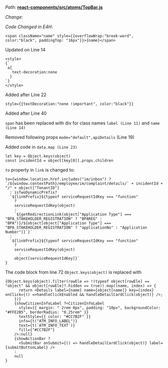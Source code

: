 *Path*: <b><ins>react-components/src/atoms/TopBar.js</b></ins>

*Change*: 

 *Code Changed in E4H*:   

```
<span className="name" style={{overflowWrap:"break-word", color:"black", paddingTop: "16px"}}>{name}</span>
```

Updated on Line 14

```
<style>
{`
 a{
   text-decoration:none
  }
`}
</style>
```

Added after Line 22

```
style={{textDecoration:"none !important", color:"black"}}
```

Added after Line 40

`span` has been replaced with div for class names `label (Line 11)` and `name (Line 14)`

Removed following props `mode="default",apiDetails`  (Line 19)

Added code in `data.map (Line 23)`

```
let key = Object.keys(object)
const incidentId = object[key[0]].props.children
```

`to` property in `link` is changed to:

```
to={window.location.href.includes("im/inbox") ? `/${window.contextPath}/employee/im/complaint/details/` + incidentId + "/" + object["TenantID"]
  : isTwoDynamicPrefix?
  `${linkPrefix}${typeof serviceRequestIdKey === "function"
	?
	serviceRequestIdKey(object)
	:
	`${getRedirectionLink(object["Application Type"] === "BPA_STAKEHOLDER_REGISTRATION" ? "BPAREG" : "BPA")}/${object[object["Application Type"] === "BPA_STAKEHOLDER_REGISTRATION" ? "applicationNo" : "Application Number"]}`}`
  :
  `${linkPrefix}${typeof serviceRequestIdKey === "function"
	?
	serviceRequestIdKey(object)
	  :
	object[serviceRequestIdKey]}`
}
```

The code block from line 72 `Object.keys(object)` is replaced with 

```
{Object.keys(object).filter(rowEle => !(typeof object[rowEle] == "object" && object[rowEle]?.hidden == true)).map((name, index) => {
	  return <Details label={name} name={object[name]} key={index} onClick={() =>handleClickEnabled && handleDetailCardClick(object)} />;
	})}
	{showCitizenInfoLabel ?<CitizenInfoLabel
	  style={{ margin: " 2rem 0px", padding: "10px", backgroundColor: "#FFE2B5", borderRadius: "0.25rem" }}
	  textStyle={{ color: "#CC7B2F" }}
	  info={t("ATM_INFO_LABEL")}
	  text={t(`ATM_INFO_TEXT`)}
	  fill={"#CC7B2F"}
	/>:null}
	{showActionBar ? 
	  <SubmitBar onSubmit={() => handleDetailCardClick(object)} label={submitButtonLabel} />
	:
	null
}
```
